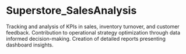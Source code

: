 # Superstore_SalesAnalysis
Tracking and analysis of KPIs in sales, inventory turnover, and customer feedback. Contribution to operational strategy optimization through data informed decision-making. Creation of detailed reports presenting dashboard insights.
